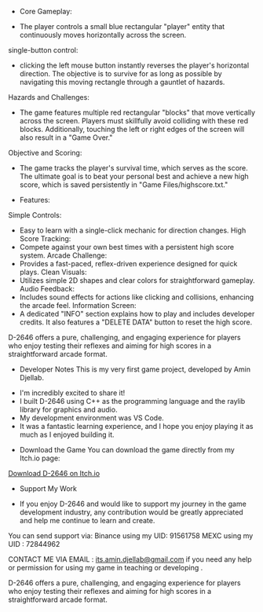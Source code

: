 

* Core Gameplay: 

- The player controls a small blue rectangular "player" entity that continuously moves horizontally across the screen. 

single-button control:
- clicking the left mouse button instantly reverses the player's horizontal direction. The objective is to survive for as long as possible by navigating this moving rectangle through a gauntlet of hazards.

Hazards and Challenges:
- The game features multiple red rectangular "blocks" that move vertically across the screen. Players must skillfully avoid colliding with these red blocks. Additionally, touching the left or right edges of the screen will also result in a "Game Over."

Objective and Scoring:
- The game tracks the player's survival time, which serves as the score. The ultimate goal is to beat your personal best and achieve a new high score, which is saved persistently in "Game Files/highscore.txt."



* Features:

Simple Controls:
- Easy to learn with a single-click mechanic for direction changes.
High Score Tracking:
- Compete against your own best times with a persistent high score system.
Arcade Challenge:
- Provides a fast-paced, reflex-driven experience designed for quick plays.
Clean Visuals:
- Utilizes simple 2D shapes and clear colors for straightforward gameplay.
Audio Feedback:
- Includes sound effects for actions like clicking and collisions, enhancing the arcade feel.
Information Screen:
- A dedicated "INFO" section explains how to play and includes developer credits. It also features a "DELETE DATA" button to reset the high score.

D-2646 offers a pure, challenging, and engaging experience for players who enjoy testing their reflexes and aiming for high scores in a straightforward arcade format.


* Developer Notes
This is my very first game project, developed by Amin Djellab.
- I'm incredibly excited to share it!
- I built D-2646 using C++ as the programming language and the raylib library for graphics and audio.
- My development environment was VS Code.
- It was a fantastic learning experience, and I hope you enjoy playing it as much as I enjoyed building it.

  
* Download the Game
You can download the game directly from my Itch.io page:

[Download D-2646 on Itch.io](https://amin-djellab.itch.io/d-2646)


* Support My Work
- If you enjoy D-2646 and would like to support my journey in the game development industry, any contribution would be greatly appreciated and help me continue to learn and create.

You can send support via: 
Binance using my UID: 91561758
MEXC using my UID : 72844962

CONTACT ME VIA EMAIL : its.amin.djellab@gmail.com if you need any help or permission for using my game in teaching or developing . 

D-2646 offers a pure, challenging, and engaging experience for players who enjoy testing their reflexes and aiming for high scores in a straightforward arcade format.

